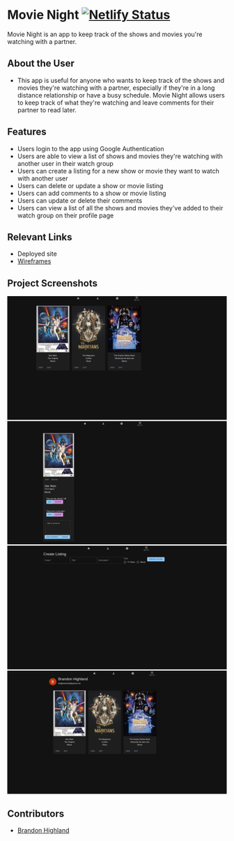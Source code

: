 # Movie Night  [![Netlify Status](https://api.netlify.com/api/v1/badges/14eeb654-a72e-41c8-a99d-6e6902fb78be/deploy-status)](https://app.netlify.com/sites/movie-night-bch/deploys)

Movie Night is an app to keep track of the shows and movies you're watching with a partner.

## About the User
- This app is useful for anyone who wants to keep track of the shows and movies they're watching with a partner, especially if they're in a long distance relationship or have a busy schedule. Movie Night allows users to keep track of what they're watching and leave comments for their partner to read later.

## Features
- Users login to the app using Google Authentication
- Users are able to view a list of shows and movies they're watching with another user in their watch group
- Users can create a listing for a new show or movie they want to watch with another user
- Users can delete or update a show or movie listing
- Users can add comments to a show or movie listing
- Users can update or delete their comments
- Users can view a list of all the shows and movies they've added to their watch group on their profile page

## Relevant Links
- Deployed site
- [Wireframes](https://www.figma.com/file/2AV8KzOsaJlF1D4gE3IMtb/Movie-Night?type=design&node-id=0-1&t=A68HIDuv99lJW267-0)

## Project Screenshots
![Home Page](./screenshots/home.jpg)
![Listing Page](./screenshots/listing.jpg)
![New Listing Form](./screenshots/new.jpg)
![Profile Page](./screenshots/profile.jpg)

## Contributors
- [Brandon Highland](https://github.com/users/bhighlander)
